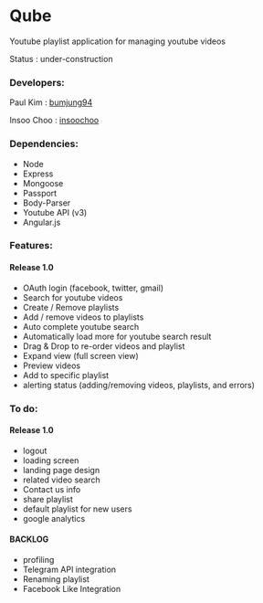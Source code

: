 Qube
==========

Youtube playlist application for managing youtube videos

Status : under-construction

### Developers:

Paul Kim : [bumjung94](https://github.com/bumjung94)

Insoo Choo : [insoochoo](https://github.com/insoochoo)

### Dependencies:

   * Node
   * Express
   * Mongoose
   * Passport
   * Body-Parser
   * Youtube API (v3)
   * Angular.js

### Features:

#### Release 1.0
   * OAuth login (facebook, twitter, gmail)
   * Search for youtube videos
   * Create / Remove playlists
   * Add / remove videos to playlists
   * Auto complete youtube search
   * Automatically load more for youtube search result
   * Drag & Drop to re-order videos and playlist
   * Expand view (full screen view)
   * Preview videos
   * Add to specific playlist
   * alerting status (adding/removing videos, playlists, and errors)

### To do:

#### Release 1.0
   * logout
   * loading screen
   * landing page design
   * related video search
   * Contact us info
   * share playlist
   * default playlist for new users
   * google analytics

#### BACKLOG
   * profiling
   * Telegram API integration
   * Renaming playlist
   * Facebook Like Integration
